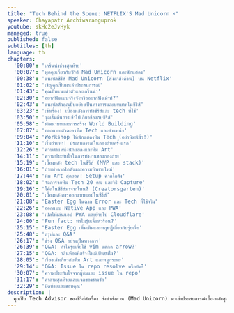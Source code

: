 ```yaml
---
title: "Tech Behind the Scene: NETFLIX'S Mad Unicorn ⚡"
speaker: Chayapatr Archiwaranguprok
youtube: skHc2eJvHyk
managed: true
published: false
subtitles: [th]
language: th
chapters:
  '00:00': 'เกริ่นนำช่วงสุดท้าย'
  '00:07': 'พูดคุยเกี่ยวกับซีรีส์ Mad Unicorn และนักแสดง'
  '00:38': 'แนะนำซีรีส์ Mad Unicorn (ส่งคำส่งด่วน) บน Netflix'
  '01:02': 'เชิญคุณปั๊บมาเล่าประสบการณ์'
  '01:43': 'คุณปั๊บแนะนำตัวและเกริ่นนำ'
  '02:30': 'อยากฟังแบบจริงจังหรืออยากฟังเม้าท์?'
  '02:43': 'แนะนำตัวคุณปั๊บอย่างเป็นทางการและบทบาทในซีรีส์'
  '03:23': 'เข้าเรื่อง! เบื้องหลังการทำซีรีส์และ tech ที่ใช้'
  '03:50': 'จุดเริ่มต้นการเข้าไปเกี่ยวข้องกับซีรีส์'
  '05:58': 'พัฒนาบทและการสร้าง World Building'
  '07:07': 'ออกแบบตัวละครทีม Tech และตำแหน่ง'
  '09:04': 'Workshop ให้นักแสดงทีม Tech (อย่าพิมพ์มั่ว!)'
  '11:10': 'เริ่มถ่ายทำ! ประสบการณ์ในกองถ่ายครั้งแรก'
  '12:26': 'ควบตำแหน่งนักแสดงและทีม Art'
  '14:11': 'ความประทับใจในการทำงานของกองถ่าย'
  '15:19': 'เบื้องหลัง tech ในซีรีส์ (MVP และ stack)'
  '16:01': 'ถ่ายทำฉากโกดังและความท้าทายใหม่'
  '17:44': 'ทีม Art สุดยอด! Setup ฉากโกดัง'
  '18:02': 'จัดการจอทีม Tech 20 คน และวิธี Capture'
  '19:16': 'โค้ดในซีรีส์มาจากไหน? (Creatorsgarten)'
  '20:01': 'เบื้องหลังการออกแบบแอปในซีรีส์'
  '21:08': 'Easter Egg ในฉาก Error และ Tech ที่ใช้จริง'
  '22:26': 'ออกแบบ Native App และ PWA'
  '23:08': 'เปิดให้เล่นแอป PWA และย้ายไป Cloudflare'
  '24:00': 'Fun fact: ทำไมรุ่ยเจี๋ยหัวร้อน?'
  '25:15': 'Easter Egg เพิ่มเติมและทฤษฎีเกี่ยวกับรุ่ยเจี๋ย'
  '25:48': 'สรุปและ Q&A'
  '26:17': 'ช่วง Q&A อย่างเป็นทางการ'
  '26:39': 'Q&A: ทำไมรุ่ยเจี๋ยใช้ vim แต่กด arrow?'
  '27:15': 'Q&A: กลิ่นห้องที่สร้างใหม่เป็นยังไง?'
  '28:05': 'เรื่องเล่าเกี่ยวกับทีม Art และหมูกระทะ'
  '29:14': 'Q&A: Issue ใน repo resolve หรือยัง?'
  '30:07': 'ความประทับใจจากผู้ชมและ issue ใน repo'
  '31:17': 'คำถามสุดท้ายและแจกของรางวัล'
  '32:29': 'ปิดท้ายและขอบคุณ'
description: |
  คุณปั๊บ Tech Advisor ของซีรีส์ดังเรื่อง ส่งคำส่งด่วน (Mad Unicorn) มาเล่าประสบการณ์เบื้องหลังสุดฮาในการทำงานร่วมกับทีมผู้สร้าง  ฟังเรื่องราวการเข้าไปเป็นที่ปรึกษาทางเทคนิคให้กับซีรีส์  ตั้งแต่การสร้างโลกของทีม dev  การออกแบบหน้าจอและโค้ดที่ปรากฏในเรื่อง  ไปจนถึงการ workshop ให้นักแสดงที่ไม่มีพื้นฐานด้านเทคมาก่อน  รวมถึงเรื่องราวสนุกๆ ในกองถ่าย  และ easter egg ที่ซ่อนอยู่ในซีรีส์ที่คุณอาจไม่เคยสังเกต  มาร่วมฟังเรื่องราวการทำงานสุดบันเทิงที่ผสมผสานระหว่างโลกของเทคโนโลยีและวงการบันเทิงได้ในวิดีโอนี้
---
```

